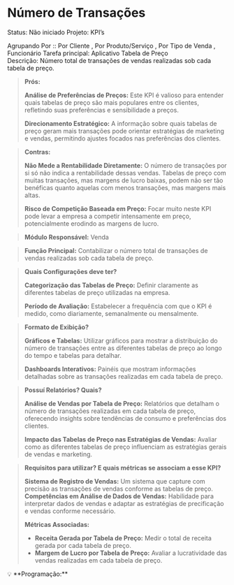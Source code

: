 # Número de Transações

Status: Não iniciado Projeto: KPI’s

&#x20;Agrupando Por :: Por Cliente , Por Produto/Serviço , Por Tipo de Venda , Funcionário Tarefa principal: Aplicativo Tabela de Preço \
Descrição: Número total de transações de vendas realizadas sob cada tabela de preço.

> **Prós:**
>
> **Análise de Preferências de Preços:** Este KPI é valioso para entender quais tabelas de preço são mais populares entre os clientes, refletindo suas preferências e sensibilidade a preços.
>
> **Direcionamento Estratégico:** A informação sobre quais tabelas de preço geram mais transações pode orientar estratégias de marketing e vendas, permitindo ajustes focados nas preferências dos clientes.

> **Contras:**
>
> **Não Mede a Rentabilidade Diretamente:** O número de transações por si só não indica a rentabilidade dessas vendas. Tabelas de preço com muitas transações, mas margens de lucro baixas, podem não ser tão benéficas quanto aquelas com menos transações, mas margens mais altas.
>
> **Risco de Competição Baseada em Preço:** Focar muito neste KPI pode levar a empresa a competir intensamente em preço, potencialmente erodindo as margens de lucro.

> **Módulo Responsável:** Venda

> **Função Principal:** Contabilizar o número total de transações de vendas realizadas sob cada tabela de preço.

> **Quais Configurações deve ter?**
>
> **Categorização das Tabelas de Preço:** Definir claramente as diferentes tabelas de preço utilizadas na empresa.
>
> **Período de Avaliação:** Estabelecer a frequência com que o KPI é medido, como diariamente, semanalmente ou mensalmente.

> **Formato de Exibição?**
>
> **Gráficos e Tabelas:** Utilizar gráficos para mostrar a distribuição do número de transações entre as diferentes tabelas de preço ao longo do tempo e tabelas para detalhar.
>
> **Dashboards Interativos:** Painéis que mostram informações detalhadas sobre as transações realizadas em cada tabela de preço.

> **Possuí Relatórios? Quais?**
>
> **Análise de Vendas por Tabela de Preço:** Relatórios que detalham o número de transações realizadas em cada tabela de preço, oferecendo insights sobre tendências de consumo e preferências dos clientes.
>
> **Impacto das Tabelas de Preço nas Estratégias de Vendas:** Avaliar como as diferentes tabelas de preço influenciam as estratégias gerais de vendas e marketing.

> **Requisitos para utilizar? E quais métricas se associam a esse KPI?**
>
> **Sistema de Registro de Vendas:** Um sistema que capture com precisão as transações de vendas conforme as tabelas de preço. **Competências em Análise de Dados de Vendas:** Habilidade para interpretar dados de vendas e adaptar as estratégias de precificação e vendas conforme necessário.
>
> **Métricas Associadas:**
>
> * **Receita Gerada por Tabela de Preço:** Medir o total de receita gerada por cada tabela de preço.
> * **Margem de Lucro por Tabela de Preço:** Avaliar a lucratividade das vendas realizadas em cada tabela de preço.

💡 \*\*Programação:\*\*
